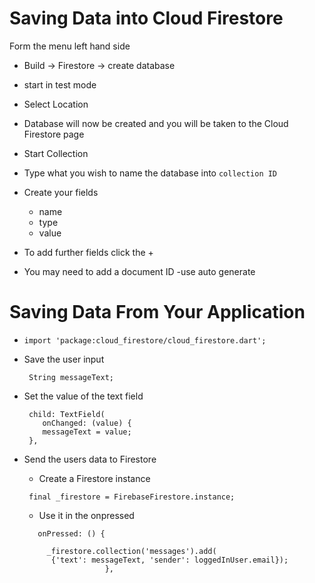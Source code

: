 # Saving Data into Cloud Firestore

Form the menu left hand side

- Build -> Firestore -> create database

- start in test mode

- Select Location

- Database will now be created and you will be taken to the Cloud Firestore page

- Start Collection

- Type what you wish to name the database into `collection ID`

- Create your fields

  - name
  - type
  - value

- To add further fields click the +

- You may need to add a document ID -use auto generate


# Saving Data From Your Application

- `import 'package:cloud_firestore/cloud_firestore.dart';`

- Save the user input

    ` String messageText;`

- Set the value of the text field 

  ```
   child: TextField(
      onChanged: (value) {
      messageText = value;
   },
   ```

- Send the users data to Firestore

  - Create a Firestore instance 

  ` final _firestore = FirebaseFirestore.instance;`

  - Use it in the onpressed

  ```
     onPressed: () {
 
       _firestore.collection('messages').add(
        {'text': messageText, 'sender': loggedInUser.email});
                    },
 ```


